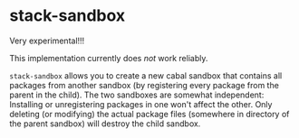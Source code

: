 # stack-sandbox

Very experimental!!!

This implementation currently does *not* work reliably.

`stack-sandbox` allows you to create a new cabal sandbox that contains all
packages from another sandbox (by registering every package from the parent in
the child). The two sandboxes are somewhat independent: Installing or
unregistering packages in one won't affect the other. Only deleting (or
modifying) the actual package files (somewhere in directory of the parent
sandbox) will destroy the child sandbox.
